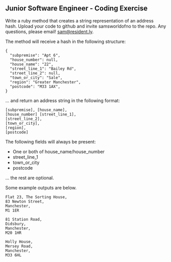 ## Junior Software Engineer - Coding Exercise

Write a ruby method that creates a string representation of an address hash. Upload your code to github and invite samsworldofno to the repo. Any questions, please email! sam@resident.ly.

The method will receive a hash in the following structure:

    {
      "subpremise": "Apt 6",
      "house_number": null,
      "house_name": "22",
      "street_line_1": "Bailey Rd",
      "street_line_2": null,
      "town_or_city": "Sale",
      "region": "Greater Manchester",
      "postcode": "M33 1AX",
    }

... and return an address string in the following format:

    [subpremise], [house_name],
    [house_number] [street_line_1],
    [street_line_2],
    [town_or_city],
    [region],
    [postcode]

The following fields will always be present:

* One or both of house_name/house_number
* street_line_1
* town_or_city
* postcode

... the rest are optional.

Some example outputs are below.

    Flat 23, The Sorting House,
    83 Newton Street,
    Manchester,
    M1 1ER

    81 Station Road,
    Didsbury,
    Manchester,
    M20 1HR

    Holly House,
    Mersey Road,
    Manchester,
    M33 6HL
